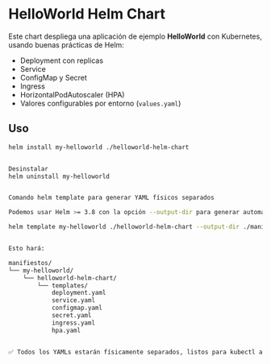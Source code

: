# HelloWorld Helm Chart

Este chart despliega una aplicación de ejemplo **HelloWorld** con Kubernetes, usando buenas prácticas de Helm:

- Deployment con replicas
- Service
- ConfigMap y Secret
- Ingress
- HorizontalPodAutoscaler (HPA)
- Valores configurables por entorno (`values.yaml`)

## Uso

```bash
helm install my-helloworld ./helloworld-helm-chart


Desinstalar
helm uninstall my-helloworld


Comando helm template para generar YAML físicos separados

Podemos usar Helm >= 3.8 con la opción --output-dir para generar automáticamente la estructura:

helm template my-helloworld ./helloworld-helm-chart --output-dir ./manifiestos


Esto hará:

manifiestos/
└── my-helloworld/
    └── helloworld-helm-chart/
        └── templates/
            deployment.yaml
            service.yaml
            configmap.yaml
            secret.yaml
            ingress.yaml
            hpa.yaml


✅ Todos los YAMLs estarán físicamente separados, listos para kubectl apply -f.